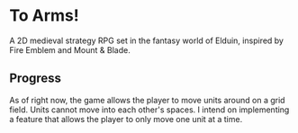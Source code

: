 # To Arms!
A 2D medieval strategy RPG set in the fantasy world of Elduin, inspired by Fire Emblem and Mount & Blade.

## Progress
As of right now, the game allows the player to move units around on a grid field. Units cannot move into each other's spaces. I intend on implementing a feature that allows the player to only move one unit at a time.

